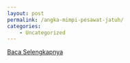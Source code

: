 ```yaml
---
layout: post
permalink: /angka-mimpi-pesawat-jatuh/
categories:
    - Uncategorized
---
```


[Baca Selengkapnya](/09)